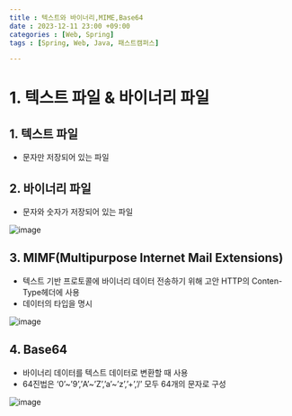 ```yaml
---
title : 텍스트와 바이너리,MIME,Base64
date : 2023-12-11 23:00 +09:00
categories : [Web, Spring]
tags : [Spring, Web, Java, 패스트캠퍼스]

---
```


# 1. 텍스트 파일 & 바이너리 파일

## 1. 텍스트 파일

- 문자만 저장되어 있는 파일

## 2. 바이너리 파일

- 문자와 숫자가 저장되어 있는 파일

![image](https://github.com/mini0-0/mini0-0.github.io/assets/63296983/f9c69b19-0116-4aeb-a119-b1bc2ba1ec39)

## 3. MIMF(Multipurpose Internet Mail Extensions)

- 텍스트 기반 프로토콜에 바이너리 데이터 전송하기 위해 고안 HTTP의 Conten-Type헤더에 사용
- 데이터의 타입을 명시

![image](https://github.com/mini0-0/mini0-0.github.io/assets/63296983/e7591ba3-8115-4d60-8562-90b35f775778)

## 4. Base64

- 바이너리 데이터를 텍스트 데이터로 변환할 때 사용
- 64진법은 ‘0’~’9’,’A’~’Z’,’a’~’z’,’+’,’/’ 모두 64개의 문자로 구성

![image](https://github.com/mini0-0/mini0-0.github.io/assets/63296983/9a4d4be8-41dc-4188-93ab-fe7549619611)
